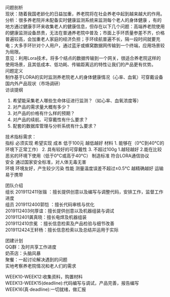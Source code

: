 问题剖析  
现状：随着我国老龄化的日益加重，养老院将在社会养老中起到越来越大的作用。<br>
分析：很多养老院并未配备实时健康监测系统来监测每个老人的身体健康 ，有的地方通过健康手环来收集老人的健康信息，但存在以下几个问题：高端养老院使用的健康监测设备昂贵，无法在普通养老院中普及；市面上手环质量参差不齐，价格普遍较高，会加重老人家庭的经济负担；手环续航普遍不长，隔一段时间就要充电；大多手环针对个人用户，通过蓝牙或蜂窝数据网传输到一个终端，应用场景较为局限。<br>
意见：利用Lora技术，将多个结点的数据传输到一个网关，很适合养老院这样的使用场景，且其低成本、低功耗、传输距离远的特性让我们的产品更有优势。<br>
问题定义<br>
制作基于LORA的实时监测养老院老人的身体健康情况（心率、血氧）可穿戴设备<br>
国内外产品现状（市场调研）<br>
访谈提纲  
1.	希望能采集老人哪些生命体征进行监测？（如心率、血氧浓度等）  
2.	对产品的需求量大概有多少？  
3.	对产品的价格有什么样的预期？  
4.	对产品的续航、可穿戴性有什么要求？  
5.	配套的数据库管理与分析系统有什么要求？  


技术指标需求：  
指标	必须实现	希望实现
成本	低于100元	越低越好
材料	1.	能够在（0℃到40°C的环境下正常工作）
2.	具有较好的可穿戴性
3.	不超过100g	1.越轻越好
2.能在比较恶劣的环境下使用（低于0°C或高于40°C）
制造标准	符合LORA通信协议	
安全	通过国家安全标准，对人体无毒无害	
环境	环境友好，产生较少污染	
性能	测量温度误差不超过±0.5°C	越精确越好
运输	易于携带	










团队介绍  
组长      2019112411张锴 ：擅长提供创意以及编写与调整代码，安排工作，监督工作进度  
组员      2019112400郭恺 ：擅长代码审核与优化  
          2019112403何厚谊：擅长提供创意以及机器组装与调试  
          2019112401龚真晓：擅长电焊及机器组装  
          2019112410宗冕 ：擅长信息检索及产品检验与细节改善  
          2019112424王轩杨：擅长信息检索以及总结并运用于实际  	


团建计划  
QQ群：及时共享工作进度  
奶茶店：头脑风暴  
聚餐：一起讨论解决遇到的问题  
实地考察养老院情况和老人们的需求  

WEEK10-WEEK12:收集资料，购置材料  
WEEK13-WEEK15(deadline):代码编写与调试，产品完善，报告编写  
WEEK16(真·deadline):一切就绪，做汇报  

